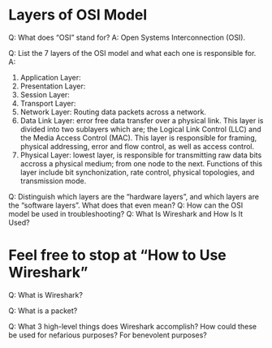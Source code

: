 # Layers of OSI Model

Q: What does “OSI” stand for?
A: Open Systems Interconnection (OSI).

Q: List the 7 layers of the OSI model and what each one is responsible for.
A: 
1. Application Layer: 
2. Presentation Layer:
3. Session Layer:
4. Transport Layer: 
5. Network Layer: Routing data packets across a network. 
6. Data Link Layer: error free data transfer over a physical link. This layer is divided into two sublayers which are; 
the Logical Link Control (LLC) and the Media Access Control (MAC). This layer is responsible for framing, physical addressing, error and flow control, as well as access control. 
7. Physical Layer: lowest layer, is responsible for transmitting raw data bits accross a physical medium; from one node to the next. Functions of this layer include bit synchonization, rate control, physical topologies, and transmission mode. 

Q: Distinguish which layers are the “hardware layers”, and which layers are the “software layers”. What does that even mean?
Q: How can the OSI model be used in troubleshooting?
Q: What Is Wireshark and How Is It Used?

# Feel free to stop at “How to Use Wireshark”

Q: What is Wireshark?


Q: What is a packet?


Q: What 3 high-level things does Wireshark accomplish? How could these be used for nefarious purposes? For benevolent purposes?
